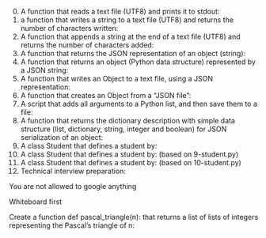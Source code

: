 0. A function that reads a text file (UTF8) and prints it to stdout:
1. a function that writes a string to a text file (UTF8) and returns the number of characters written:
2. A function that appends a string at the end of a text file (UTF8) and returns the number of characters added:
3. A function that returns the JSON representation of an object (string):
4. A function that returns an object (Python data structure) represented by a JSON string:
5. A function that writes an Object to a text file, using a JSON representation:
6. A function that creates an Object from a “JSON file”:
7. A script that adds all arguments to a Python list, and then save them to a file:
8. A function that returns the dictionary description with simple data structure (list, dictionary, string, integer and boolean) for JSON serialization of an object:
9. A class Student that defines a student by:
10. A class Student that defines a student by: (based on 9-student.py)
11. A class Student that defines a student by: (based on 10-student.py)
12. Technical interview preparation:



You are not allowed to google anything

Whiteboard first

Create a function def pascal_triangle(n): that returns a list of lists of integers representing the Pascal’s triangle of n:
